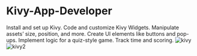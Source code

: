 # Kivy-App-Developer
Install and set up Kivy. Code and customize Kivy Widgets. Manipulate assets’ size, position, and more. Create UI elements like buttons and pop-ups. Implement logic for a quiz-style game. Track time and scoring.
![kivy](https://github.com/Mikedweb/Kivy-App-Developer/assets/42615032/4c840ba0-f11a-4da1-aa7d-ad7cd7a59c9b)
![kivy2](https://github.com/Mikedweb/Kivy-App-Developer/assets/42615032/afa0baca-594c-4637-9946-08073047cb39)


